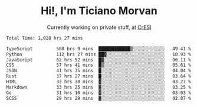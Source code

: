 <h1 align="center">Hi!, I'm Ticiano Morvan</h1>
<p align="center">Currently working on private stuff, at <a href="https://cresi.com.ar" target="_blank">CrESI</a></p>

<!--START_SECTION:waka-->

```txt
Total Time: 1,028 hrs 27 mins

TypeScript         508 hrs 9 mins  ████████████▒░░░░░░░░░░░░   49.41 %
Python             112 hrs 27 mins ██▓░░░░░░░░░░░░░░░░░░░░░░   10.93 %
JavaScript         62 hrs 52 mins  █▓░░░░░░░░░░░░░░░░░░░░░░░   06.11 %
CSS                57 hrs 41 mins  █▒░░░░░░░░░░░░░░░░░░░░░░░   05.61 %
JSON               41 hrs 35 mins  █░░░░░░░░░░░░░░░░░░░░░░░░   04.04 %
Rust               37 hrs 27 mins  █░░░░░░░░░░░░░░░░░░░░░░░░   03.64 %
HTML               33 hrs 38 mins  ▓░░░░░░░░░░░░░░░░░░░░░░░░   03.27 %
Markdown           33 hrs 25 mins  ▓░░░░░░░░░░░░░░░░░░░░░░░░   03.25 %
Go                 31 hrs 10 mins  ▓░░░░░░░░░░░░░░░░░░░░░░░░   03.03 %
SCSS               29 hrs 29 mins  ▓░░░░░░░░░░░░░░░░░░░░░░░░   02.87 %
```

<!--END_SECTION:waka-->
